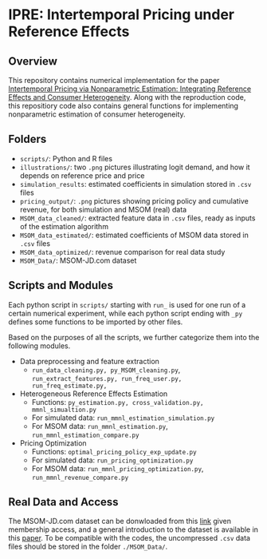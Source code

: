 # IPRE: Intertemporal Pricing under Reference Effects

## Overview
This repository contains numerical implementation for the paper [Intertemporal Pricing via Nonparametric Estimation: Integrating Reference Effects and Consumer Heterogeneity](https://papers.ssrn.com/sol3/papers.cfm?abstract_id=3702824). Along with the reproduction code, this repositiory code also contains general functions for implementing nonparametric estimation of consumer heterogeneity.

<!---These files have been developed and tested in Python version 3.7.4 and R version 3.6.1.-->

## Folders
- `scripts/`: Python and R files
- `illustrations/`: two `.png` pictures illustrating logit demand, and how it depends on reference price and price
- `simulation_results`: estimated coefficients in simulation stored in `.csv` files
- `pricing_output/`: `.png` pictures showing pricing policy and cumulative revenue, for both simulation and MSOM (real) data
- `MSOM_data_cleaned/`: extracted feature data in `.csv` files, ready as inputs of the estimation algorithm
- `MSOM_data_estimated/`: estimated coefficients of MSOM data stored in `.csv` files
- `MSOM_data_optimized/`: revenue comparison for real data study
- `MSOM_Data/`: MSOM-JD.com dataset

## Scripts and Modules
Each python script in `scripts/` starting with `run_` is used for one run of a certain numerical experiment, while each python script ending with `_py` defines some functions to be imported by other files. 

Based on the purposes of all the scripts, we further categorize them into the following modules.

- Data preprocessing and feature extraction
  - `run_data_cleaning.py, py_MSOM_cleaning.py`, `run_extract_features.py, run_freq_user.py, run_freq_estimate.py, ` 
- Heterogeneous Reference Effects Estimation
  - Functions: `py_estimation.py, cross_validation.py, mmnl_simualtion.py` 
  - For simulated data: `run_mmnl_estimation_simulation.py`
  - For MSOM data: `run_mmnl_estimation.py`, `run_mmnl_estimation_compare.py`
- Pricing Optimization
  - Functions: `optimal_pricing_policy_exp_update.py`
  - For simulated data: `run_pricing_optimization.py`
  - For MSOM data: `run_mmnl_pricing_optimization.py`, `run_mmnl_revenue_compare.py`


## Real Data and Access
The MSOM-JD.com dataset can be donwloaded from this [link](https://connect.informs.org/msom/events/datadriven2020) given membership access, and a general introduction to the dataset is available in this [paper](https://pubsonline.informs.org/doi/abs/10.1287/msom.2020.0900). To be compatible with the codes, the uncompressed `.csv` data files should be stored in the folder `./MSOM_Data/`.
